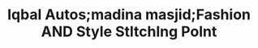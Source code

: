 ---
title: "Iqbal Autos;madina masjid;Fashion AND Style Stltchlng Polnt"
url: /karachi/iqbal-autos-madina-masjid-fashion-and-style-stltchlng-polnt/
shop: Autoteile
---